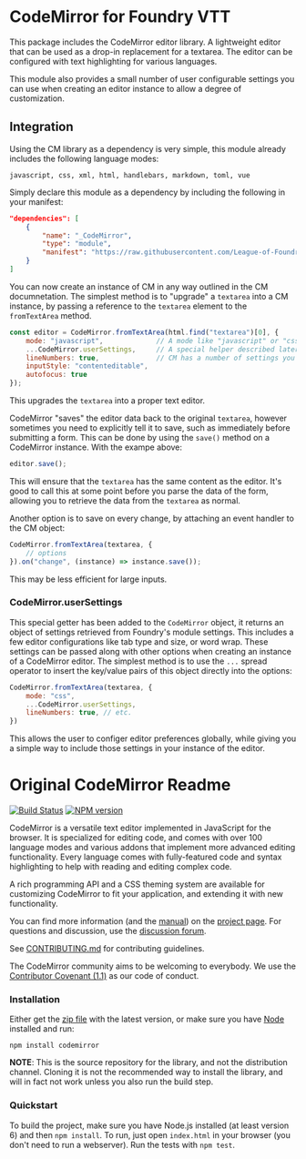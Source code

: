 # CodeMirror for Foundry VTT
This package includes the CodeMirror editor library. A lightweight editor that can be used as a drop-in replacement for a textarea. The editor can be configured with text highlighting for various languages.

This module also provides a small number of user configurable settings you can use when creating an editor instance to allow a degree of customization.
## Integration
Using the CM library as a dependency is very simple, this module already includes the following language modes:

```
javascript, css, xml, html, handlebars, markdown, toml, vue
```

Simply declare this module as a dependency by including the following in your manifest:

```json
"dependencies": [
    {
        "name": "_CodeMirror",
        "type": "module",
        "manifest": "https://raw.githubusercontent.com/League-of-Foundry-Developers/codemirror-lib/master/module.json"	
    }
]
```

You can now create an instance of CM in any way outlined in the CM documnetation. The simplest method is to "upgrade" a `textarea` into a CM instance, by passing a reference to the `textarea` element to the `fromTextArea` method.

```js
const editor = CodeMirror.fromTextArea(html.find("textarea")[0], { 
    mode: "javascript",             // A mode like "javascript" or "css"
    ...CodeMirror.userSettings,     // A special helper described later
    lineNumbers: true,              // CM has a number of settings you can configure
    inputStyle: "contenteditable",
    autofocus: true
});
```
This upgrades the `textarea` into a proper text editor.

CodeMirror "saves" the editor data back to the original `textarea`, however sometimes you need to explicitly tell it to save, such as immediately before submitting a form. This can be done by using the `save()` method on a CodeMirror instance. With the exampe above:

```js
editor.save();
```

This will ensure that the `textarea` has the same content as the editor. It's good to call this at some point before you parse the data of the form, allowing you to retrieve the data from the `textarea` as normal.

Another option is to save on every change, by attaching an event handler to the CM object:

```js
CodeMirror.fromTextArea(textarea, { 
    // options
}).on("change", (instance) => instance.save());
```

This may be less efficient for large inputs.

### CodeMirror.userSettings
This special getter has been added to the `CodeMirror` object, it returns an object of settings retrieved from Foundry's module settings. This includes a few editor configurations like tab type and size, or word wrap. These settings can be passed along with other options when creating an instance of a CodeMirror editor. The simplest method is to use the `...` spread operator to insert the key/value pairs of this object directly into the options:

```js
CodeMirror.fromTextArea(textarea, { 
    mode: "css",
    ...CodeMirror.userSettings,
    lineNumbers: true, // etc.
})
```

This allows the user to configer editor preferences globally, while giving you a simple way to include those settings in your instance of the editor.

# Original CodeMirror Readme

[![Build Status](https://travis-ci.org/codemirror/CodeMirror.svg)](https://travis-ci.org/codemirror/CodeMirror)
[![NPM version](https://img.shields.io/npm/v/codemirror.svg)](https://www.npmjs.org/package/codemirror)

CodeMirror is a versatile text editor implemented in JavaScript for
the browser. It is specialized for editing code, and comes with over
100 language modes and various addons that implement more advanced
editing functionality. Every language comes with fully-featured code
and syntax highlighting to help with reading and editing complex code.

A rich programming API and a CSS theming system are available for
customizing CodeMirror to fit your application, and extending it with
new functionality.

You can find more information (and the
[manual](https://codemirror.net/doc/manual.html)) on the [project
page](https://codemirror.net). For questions and discussion, use the
[discussion forum](https://discuss.codemirror.net/).

See
[CONTRIBUTING.md](https://github.com/codemirror/CodeMirror/blob/master/CONTRIBUTING.md)
for contributing guidelines.

The CodeMirror community aims to be welcoming to everybody. We use the
[Contributor Covenant
(1.1)](http://contributor-covenant.org/version/1/1/0/) as our code of
conduct.

### Installation

Either get the [zip file](https://codemirror.net/codemirror.zip) with
the latest version, or make sure you have [Node](https://nodejs.org/)
installed and run:

    npm install codemirror

**NOTE**: This is the source repository for the library, and not the
distribution channel. Cloning it is not the recommended way to install
the library, and will in fact not work unless you also run the build
step.

### Quickstart

To build the project, make sure you have Node.js installed (at least version 6)
and then `npm install`. To run, just open `index.html` in your
browser (you don't need to run a webserver). Run the tests with `npm test`.
